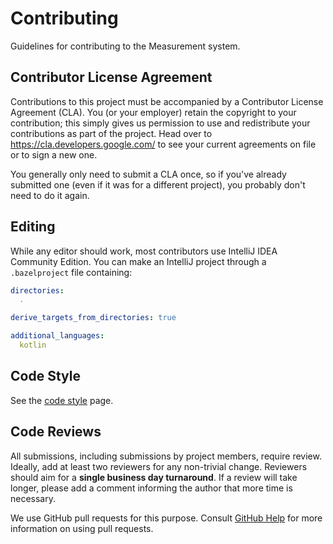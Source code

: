 # Contributing

Guidelines for contributing to the Measurement system.

## Contributor License Agreement

Contributions to this project must be accompanied by a Contributor License
Agreement (CLA). You (or your employer) retain the copyright to your
contribution; this simply gives us permission to use and redistribute your
contributions as part of the project. Head over to
<https://cla.developers.google.com/> to see your current agreements on file or
to sign a new one.

You generally only need to submit a CLA once, so if you've already submitted one
(even if it was for a different project), you probably don't need to do it
again.

## Editing

While any editor should work, most contributors use IntelliJ IDEA Community
Edition. You can make an IntelliJ project through a `.bazelproject` file
containing:

```yaml
directories:
  .

derive_targets_from_directories: true

additional_languages:
  kotlin
```

## Code Style

See the [code style](docs/code-style.md) page.

## Code Reviews

All submissions, including submissions by project members, require review.
Ideally, add at least two reviewers for any non-trivial change. Reviewers should
aim for a **single business day turnaround**. If a review will take longer,
please add a comment informing the author that more time is necessary.

We use GitHub pull requests for this purpose. Consult
[GitHub Help](https://help.github.com/articles/about-pull-requests/) for more
information on using pull requests.
